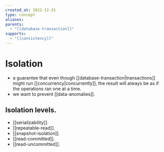 ```yaml
---
created_at: 2022-12-31
type: concept
aliases: 
parents:
  - "[[database-transaction]]"
supports:
  - "[[consistency]]"
---
```


# Isolation

- a guarantee that even though [[database-transaction|transactions]] might run [[concurrency|concurrently]], the result will always be as if the operations ran one at a time.
- we want to prevent [[data-anomalies]].

## Isolation levels.

- [[serializability]].
- [[repeatable-read]].
- [[snapshot-isolation]].
- [[read-committed]].
- [[read-uncommitted]].
